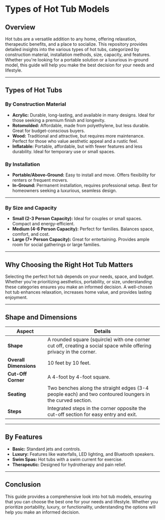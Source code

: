 # Types of Hot Tub Models

## Overview
Hot tubs are a versatile addition to any home, offering relaxation, therapeutic benefits, and a place to socialize. This repository provides detailed insights into the various types of hot tubs, categorized by construction material, installation methods, size, capacity, and features. Whether you're looking for a portable solution or a luxurious in-ground model, this guide will help you make the best decision for your needs and lifestyle.

---

## Types of Hot Tubs

### By Construction Material
- **Acrylic:** Durable, long-lasting, and available in many designs. Ideal for those seeking a premium finish and longevity.
- **Rotomolded:** Affordable, made from polyethylene, but less durable. Great for budget-conscious buyers.
- **Wood:** Traditional and attractive, but requires more maintenance. Perfect for those who value aesthetic appeal and a rustic feel.
- **Inflatable:** Portable, affordable, but with fewer features and less durability. Ideal for temporary use or small spaces.

### By Installation
- **Portable/Above-Ground:** Easy to install and move. Offers flexibility for renters or frequent movers.
- **In-Ground:** Permanent installation, requires professional setup. Best for homeowners seeking a luxurious, seamless design.

---

### By Size and Capacity
- **Small (2-3 Person Capacity):** Ideal for couples or small spaces. Compact and energy-efficient.
- **Medium (4-6 Person Capacity):** Perfect for families. Balances space, comfort, and cost.
- **Large (7+ Person Capacity):** Great for entertaining. Provides ample room for social gatherings or large families.

---

## Why Choosing the Right Hot Tub Matters
Selecting the perfect hot tub depends on your needs, space, and budget. Whether you're prioritizing aesthetics, portability, or size, understanding these categories ensures you make an informed decision. A well-chosen hot tub enhances relaxation, increases home value, and provides lasting enjoyment.

---

## Shape and Dimensions
| **Aspect**          | **Details**                                                                 |
|----------------------|-----------------------------------------------------------------------------|
| **Shape**           | A rounded square (squircle) with one corner cut off, creating a social space while offering privacy in the corner. |
| **Overall Dimensions** | 10 feet by 10 feet.                                                        |
| **Cut-Off Corner**   | A 4-foot by 4-foot square.                                                  |
| **Seating**         | Two benches along the straight edges (3-4 people each) and two contoured loungers in the curved section. |
| **Steps**           | Integrated steps in the corner opposite the cut-off section for easy entry and exit. |

---

## By Features
- **Basic:** Standard jets and controls.
- **Luxury:** Features like waterfalls, LED lighting, and Bluetooth speakers.
- **Swim Spas:** Hot tubs with a swim current for exercise.
- **Therapeutic:** Designed for hydrotherapy and pain relief.

---

## Conclusion
This guide provides a comprehensive look into hot tub models, ensuring that you can choose the best one for your needs and lifestyle. Whether you prioritize portability, luxury, or functionality, understanding the options will help you make an informed decision.
